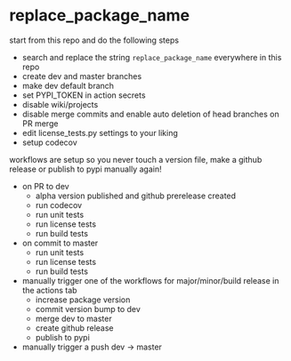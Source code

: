 # replace_package_name

start from this repo and do the following steps

- search and replace the string `replace_package_name` everywhere in this repo
- create dev and master branches
- make dev default branch
- set PYPI_TOKEN in action secrets
- disable wiki/projects
- disable merge commits and enable auto deletion of head branches on PR merge
- edit license_tests.py settings to your liking
- setup codecov

workflows are setup so you never touch a version file, make a github release or publish to pypi manually again!

- on PR to dev
  - alpha version published and github prerelease created
  - run codecov
  - run unit tests
  - run license tests
  - run build tests
- on commit to master
  - run unit tests
  - run license tests
  - run build tests
- manually trigger one of the workflows for major/minor/build release in the actions tab
  - increase package version
  - commit version bump to dev
  - merge dev to master
  - create github release
  - publish to pypi
- manually trigger a push dev -> master


